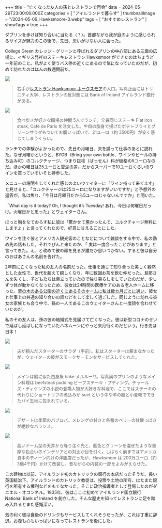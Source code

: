 +++
title = "亡くなった友人の孫とレストランで再会"
date = 2024-05-29T23:00:00.000Z
categories = [ "アイルランドで暮らす" ]
thumbnailImage = "/2024-05-09_Hawksmoore-3.webp"
tags = [ "おすすめレストラン" ]
showTags = true
+++

ダブリンを歩けば知り合いに当たる（？）。首都ながら我が庭のように感じられるサイズが魅力のこの街で、先日、思いがけない人に会った。

<!--more-->

College Green カレッジ・グリーンと呼ばれるダブリンの中心部にある三面の広場に、イギリス発祥のステーキレストラン Hawksmoor ができたのはちょうど一年前のこと。私がよく使うバス停の近くにあるので気になっていたのだが、初めて訪れたのはほんの数週間前だ。

![](/2024-05-09_Hawksmoore-4.webp)

> 右手が[レストラン Hawksmoor ホークスモア](https://www.hawksmoor.ie/)の入口。写真正面にはトリニティ大学、レストランの反対側には Bank of Ireland アイルランド銀行がある。

![](/2024-05-09_Hawksmoore-2.webp)

> 食べ歩きが好きな職場の仲間 5人でランチ。全員同じステーキ Flat iron steak, Café de Paris を注文した。牛肉の脂身で揚げたポテトフライとグリーンサラダもついてお腹いっぱいで、21ユーロ（約 3500円）が安く感じてしまうくらい。

ランチでの体験がよかったので、先日の月曜日、夫を誘って仕事のあとに訪れた。なぜ月曜かというと、BYOB（Bring your own bottle、ワインやビールの持ち込み可）のコルクチャージ、つまり抜栓（ばっせん）料が破格の5ユーロなのだ。ほかの曜日は25ユーロと雲泥の差。だからスーパーで10ユーロくらいのワインを買っていそいそと持参した。

メニューの説明をしてくれた感じのよいウェイターに「ワイン持って来てます」と見せると、「コルクチャージは25ユーロになりますがいいですか」と予想外の返答が。私は焦り、「今日は月曜日だから5ユーロじゃないんですか」と聞いた。

「What day is it today? Oh, I thought it’s Tuesday! あれ、今日は何曜日だっけ。火曜日かと思った」とウェイターさん。

ほっと胸をなでおろす私に彼は「驚かせて悪かったんで、コルクチャージ無料にしますよ」と言ってくれたので、好意に甘えることにした。

ワインを注ぐ彼とアメリカ人観光客のことなどについて雑談をする中で、私の勤め先の話もした。それでぴんと来たのか、「 実は一度会ったことがあります」と言ってきた。え、と改めて彼の顔を見るが誰だか思いつかない。すると彼は自分のおばあさんの名前を告げた。

2年前に亡くなった私の友人の名前だった。仕事を通じて知り合った美しく毅然とした女性で、世代を超えて親しくなり、年に数回お茶を飲む仲だった。旦那さんを失くし、子どもたちは巣立っていたので独り暮らしをしていたのだが、少しずつ体が動かなくなったため、彼女は24時間の医療ケアのある老人ホームに移った。[栗の木のある公園の近くにあるそのホームに私は数カ月ごとに通い](https://www.riastra.com/2021/10/%E7%A7%8B%E3%81%AE%E5%91%B3%E8%A6%9A%E3%81%A8%E3%83%A2%E3%83%B3%E3%83%96%E3%83%A9%E3%83%B3/)、彼女と仕事上の共通の知り合いの話などをして楽しく過ごした。同じように訪れる彼女の家族とも会う中で、孫の一人であるこのウェイターさんと一度顔を合わせていたのだ。

私のその友人は、孫の彼の結婚式を見届けて亡くなった。彼は新型コロナのせいで延ばし延ばしになっていたハネムーンにやっと来月行くのだという。行き先は日本！

![](/2024-05-09_Hawksmoore.webp)

> 夫が頼んだスターターのサラダ（手前）。私はスターターは頼まなかったが、ウェイターの彼がスモークサーモンをサービスしてくれた。

![](/2024-05-09_Hawksmoore-6.webp)

> メインは鱈に似た白身魚 hake メルルーサ。写真奥のプリンのようなメイン料理は beefsteak pudding ビーフステーキ・プディング。チャールズ・ディケンズの小説の登場人物が大好きな料理で、ここではステーキの代わりにショートリブの煮込みが suet という牛や羊の脂と小麦粉でできたパイ生地に包まれている。

![](/2024-05-09_Hawksmoore-5.webp)

> デザートは季節のパブロバ。メレンゲの甘さと各種のベリーの甘酸っぱさが絶妙なバランス。

![](/2024-05-09_Hawksmoore-3.webp)

> 高いドーム型の天井から降り注ぐ光と、藍色とグリーンを混ぜたような重厚な色合いのインテリアとの対比が目を引く。しばらく前まではアメリカ資本のティーン向けの洋服店だったが、Hawksmoor は 200万ユーロ（約 3億4千円）かけて改装し、昔ながらの内装の一部をよみがえらせた。

この建物は以前、アイルランド初のカトリックの銀行の本店だったそうだ。長い英国統治下、アイルランドのカトリック教徒は、投票や土地の所有、はたまた銀行を所有する権利などをもてなかった。そこに政治指導者として登場したのがダニエル・オコンネル。1835年、彼はここに初めてアイルランド国立銀行 National Bank of Ireland を創立した。そんな歴史を知ってレストランに足を踏み入れるとまた感慨深い。

気の利く彼は食後のドリンクもサービスしてくれそうだったが、これは丁重に辞退。お腹も心もいっぱいになってレストランを後にした。
